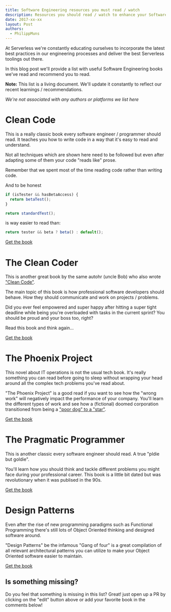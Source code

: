 ```yaml
---
title: Software Engineering resources you must read / watch
description: Resources you should read / watch to enhance your Software Engineering career
date: 2017-xx-xx
layout: Post
authors:
  - PhilippMuns
---
```


At Serverless we're constantly educating ourselves to incorporate the latest best practices in our engineering 
processes and deliver the best Serverless toolings out there.

In this blog post we'll provide a list with useful Software Engineering books we've read and recommend you to read.

**Note:** This list is a living document. We'll update it constantly to reflect our recent learnings / recommendations.

*We're not associated with any authors or platforms we list here*

# Clean Code

This is a really classic book every software engineer / programmer should read. It teaches you how to write code in a way that it's easy to read and understand.

Not all techniques which are shown here need to be followed but even after adapting some of them your code "reads like" prose.

Remember that we spent most of the time reading code rather than writing code.

And to be honest

```javascript
if (isTester && hasBetaAccess) {
  return betaTest();
}

return standardTest();
```

is way easier to read than:

```javascript
return tester && beta ? beta() : default();
```

[Get the book](https://www.amazon.com/Clean-Code-Handbook-Software-Craftsmanship/dp/0132350882/ref=sr_1_1?ie=UTF8&qid=1490274327&sr=8-1&keywords=clean+code)

# The Clean Coder

This is another great book by the same autohr (uncle Bob) who also wrote ["Clean Code"](#clean-code).

The main topic of this book is how professional software developers should behave. How they should communicate and work on projects / problems.

Did you ever feel empowered and super happy after hitting a super tight deadline while being you're overloaded with tasks in the current sprint? You should be proud and your boss too, right?

Read this book and think again...

[Get the book](https://www.amazon.com/Clean-Coder-Conduct-Professional-Programmers/dp/0137081073/ref=sr_1_2?ie=UTF8&qid=1490274327&sr=8-2&keywords=clean+code)

# The Phoenix Project

This novel about IT operations is not the usual tech book. It's really something you can read before going to sleep without wrapping your head around all the complex tech problems you've read about.

"The Phoenix Project" is a good read if you want to see how the "wrong work" will negatively impact the performance of your company. You'll learn the different types of work and see how a (fictional) doomed corporation transitioned from being a ["poor dog" to a "star"](https://en.wikipedia.org/wiki/Growth%E2%80%93share_matrix).

[Get the book](https://www.amazon.com/Phoenix-Project-DevOps-Helping-Business/dp/0988262509/ref=sr_1_1?ie=UTF8&qid=1490274311&sr=8-1&keywords=phoenix+project)

# The Pragmatic Programmer

This is another classic every software engineer should read. A true "pldie but goldie".

You'll learn how you should think and tackle different problems you might face during your professional career. This book is a little bit dated but was revolutionary when it was publised in the 90s.

[Get the book](https://www.amazon.com/Pragmatic-Programmer-Journeyman-Master/dp/020161622X/ref=sr_1_1?ie=UTF8&qid=1490274295&sr=8-1&keywords=pragmatic+programmer)

# Design Patterns

Even after the rise of new programming paradigms such as Functional Programming there's still lots of Object Oriented thinking and designed software around.

"Design Patterns" be the infamous "Gang of four" is a great compilation of all relevant architectural patterns you can utilize to make your Object Oriented software easier to maintain.

[Get the book](https://www.amazon.com/Design-Patterns-Elements-Reusable-Object-Oriented/dp/0201633612/ref=sr_1_2?ie=UTF8&qid=1490274362&sr=8-2&keywords=gang+of+four)

## Is something missing?

Do you feel that something is missing in this list? Great! just open up a PR by clicking on the "edit" button above or add
your favorite book in the comments below!

